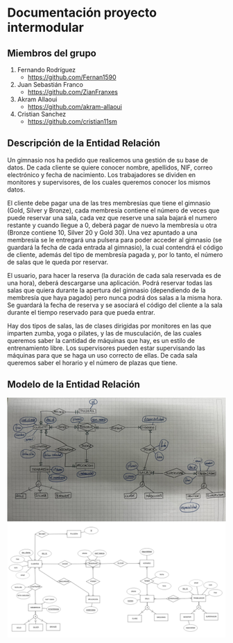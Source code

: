 # Documentación proyecto intermodular
## Miembros del grupo
1. Fernando Rodríguez
   - https://github.com/Fernan1590
2. Juan Sebastián Franco
   - https://github.com/ZianFranxes
4. Akram Allaoui
   - https://github.com/akram-allaoui
5. Cristian Sanchez
   - https://github.com/cristian11sm

## Descripción de la Entidad Relación
Un gimnasio nos ha pedido que realicemos una gestión de su base de datos. De cada cliente se quiere conocer nombre, apellidos, NIF, correo electrónico y fecha de nacimiento. Los trabajadores se dividen en monitores y supervisores, de los cuales queremos conocer los mismos datos. 

El cliente debe pagar una de las tres membresías que tiene el gimnasio (Gold, Silver y Bronze), cada membresía contiene el número de veces que puede reservar una sala, cada vez que reserve una sala bajará el numero restante y cuando llegue a 0, deberá pagar de nuevo la membresía u otra (Bronze contiene 10, Silver 20 y Gold 30). Una vez apuntado a una membresía se le entregará una pulsera para poder acceder al gimnasio (se guardará la fecha de cada entrada al gimnasio), la cual contendrá el código de cliente, además del tipo de membresía pagada y, por lo tanto, el número de salas que le queda por reservar. 

El usuario, para hacer la reserva (la duración de cada sala reservada es de una hora), deberá descargarse una aplicación. Podrá reservar todas las salas que quiera durante la apertura del gimnasio (dependiendo de la membresía que haya pagado) pero nunca podrá dos salas a la misma hora. Se guardará la fecha de reserva y se asociará el código del cliente a la sala durante el tiempo reservado para que pueda entrar. 

Hay dos tipos de salas, las de clases dirigidas por monitores en las que imparten zumba, yoga o pilates, y las de musculación, de las cuales queremos saber la cantidad de máquinas que hay, es un estilo de entrenamiento libre. Los supervisores pueden estar supervisando las máquinas para que se haga un uso correcto de ellas. De cada sala queremos saber el horario y el número de plazas que tiene. 

## Modelo de la Entidad Relación
![IMG_5819.jpg](Imagenes/IMG_5819.jpg)
![er.png](Imagenes/er.png)

